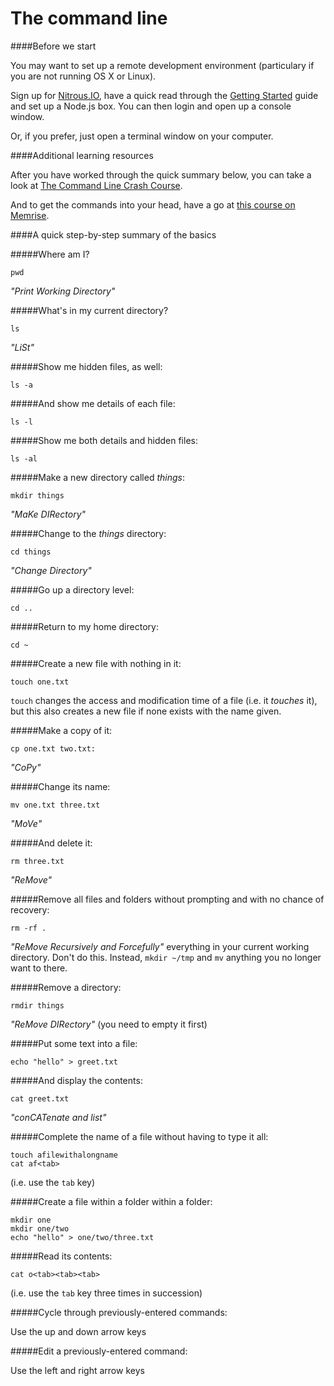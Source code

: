 # The command line

####Before we start

You may want to set up a remote development environment (particulary if you are not running OS X or Linux).

Sign up for [Nitrous.IO](https://www.nitrous.io/join/e_9dsA7hhRE?utm_source=nitrous.io&utm_medium=copypaste&utm_campaign=referral), have a quick read through the [Getting Started](http://help.nitrous.io/categories/getting-started/) guide and set up a Node.js box. You can then login and open up a console window.

Or, if you prefer, just open a terminal window on your computer.

####Additional learning resources

After you have worked through the quick summary below, you can take a look at [The Command Line Crash Course](http://cli.learncodethehardway.org/book/).

And to get the commands into your head, have a go at [this course on Memrise](http://www.memrise.com/course/159960/command-line-the-hard-way-linuxosx/).

####A quick step-by-step summary of the basics

#####Where am I?

    pwd

_"Print Working Directory"_

#####What's in my current directory?

    ls

_"LiSt"_

#####Show me hidden files, as well:

    ls -a

#####And show me details of each file:

    ls -l

#####Show me both details and hidden files:

    ls -al

#####Make a new directory called _things_:

    mkdir things

_"MaKe DIRectory"_

#####Change to the _things_ directory:

    cd things

_"Change Directory"_

#####Go up a directory level:

    cd ..

#####Return to my home directory:

    cd ~

#####Create a new file with nothing in it:

    touch one.txt

`touch` changes the access and modification time of a file (i.e. it _touches_ it), but this also creates a new file if none exists with the name given.

#####Make a copy of it:

    cp one.txt two.txt:

_"CoPy"_

#####Change its name:

    mv one.txt three.txt

_"MoVe"_

#####And delete  it:

    rm three.txt

_"ReMove"_

#####Remove all files and folders without prompting and with no chance of recovery:

    rm -rf .

_"ReMove Recursively and Forcefully"_ everything in your current working directory. Don't do this. Instead, `mkdir ~/tmp` and `mv` anything you no longer want to there.

#####Remove a directory:

    rmdir things

_"ReMove DIRectory"_ (you need to empty it first)

#####Put some text into a file:

    echo "hello" > greet.txt

#####And display the contents:

    cat greet.txt

_"conCATenate and list"_

#####Complete the name of a file without having to type it all:

    touch afilewithalongname
    cat af<tab>

(i.e. use the `tab` key)

#####Create a file within a folder within a folder:

    mkdir one
    mkdir one/two
    echo "hello" > one/two/three.txt

#####Read its contents:

    cat o<tab><tab><tab>

(i.e. use the `tab` key three times in succession)

#####Cycle through previously-entered commands:

Use the up and down arrow keys

#####Edit a previously-entered command:

Use the left and right arrow keys

